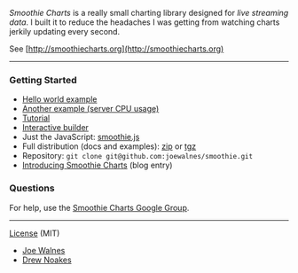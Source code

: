*Smoothie Charts* is a really small charting library designed for _live
streaming data_. I built it to reduce the headaches I was getting from
watching charts jerkily updating every second. 

See [http://smoothiecharts.org](http://smoothiecharts.org)

---

### Getting Started

*   [Hello world example](http://smoothiecharts.org/examples/example1.html)
*   [Another example (server CPU usage)](http://smoothiecharts.org/examples/server-load.html)
*   [Tutorial](http://smoothiecharts.org/tutorial.html)
*   [Interactive builder](http://smoothiecharts.org/builder/)
*   Just the JavaScript: [smoothie.js](http://github.com/joewalnes/smoothie/raw/master/smoothie.js)
*   Full distribution (docs and examples): [zip](http://github.com/joewalnes/smoothie/zipball/master) or [tgz](http://github.com/joewalnes/smoothie/tarball/master)
*   Repository: `git clone git@github.com:joewalnes/smoothie.git`
*   [Introducing Smoothie Charts](http://joewalnes.com/2010/08/10/introducing-smoothie-charts/) (blog entry)

### Questions

For help, use the [Smoothie Charts Google Group](http://groups.google.com/group/smoothie-charts).

---

[License](http://smoothiecharts.org/LICENSE.txt) (MIT)

- [Joe Walnes](http://joewalnes.com/)
- [Drew Noakes](http://drewnoakes.com/)


